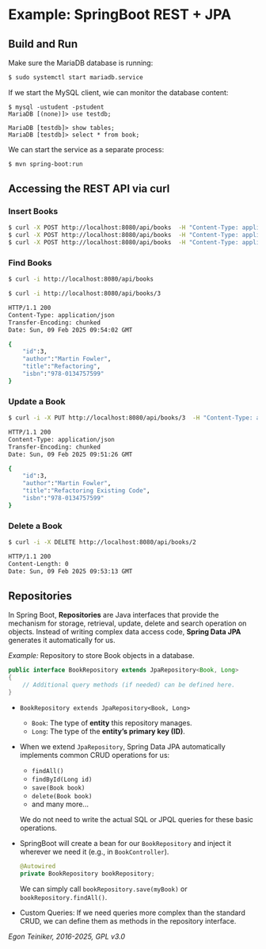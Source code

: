 # Example: SpringBoot REST + JPA

## Build and Run 

Make sure the MariaDB database is running: 
```Bash
$ sudo systemctl start mariadb.service 
```

If we start the MySQL client, wie can monitor the database content:
```
$ mysql -ustudent -pstudent
MariaDB [(none)]> use testdb;

MariaDB [testdb]> show tables;
MariaDB [testdb]> select * from book;	
```

We can start the service as a separate process:
```Bash
$ mvn spring-boot:run
```

## Accessing the REST API via curl

### Insert Books
```Bash
$ curl -X POST http://localhost:8080/api/books  -H "Content-Type: application/json" -d '{"id":1,"author":"Joshua Bloch","title":"Effective Java","isbn":"978-0134685991"}'
$ curl -X POST http://localhost:8080/api/books  -H "Content-Type: application/json" -d '{"id":2,"author":"Robert C. Martin","title":"Clean Code","isbn":"978-0132350884"}'
$ curl -X POST http://localhost:8080/api/books  -H "Content-Type: application/json" -d '{"id":3,"author":"Martin Fowler","title":"Refactoring","isbn":"978-0134757599"}'
```

### Find Books

```Bash
$ curl -i http://localhost:8080/api/books
```

```Bash
$ curl -i http://localhost:8080/api/books/3

HTTP/1.1 200 
Content-Type: application/json
Transfer-Encoding: chunked
Date: Sun, 09 Feb 2025 09:54:02 GMT

{
    "id":3,
    "author":"Martin Fowler",
    "title":"Refactoring",
    "isbn":"978-0134757599"
}
```

### Update a Book

```Bash
$ curl -i -X PUT http://localhost:8080/api/books/3  -H "Content-Type: application/json" -d '{"id":3,"author":"Martin Fowler","title":"Refactoring Existing Code","isbn":"978-0134757599"}'

HTTP/1.1 200 
Content-Type: application/json
Transfer-Encoding: chunked
Date: Sun, 09 Feb 2025 09:51:26 GMT

{
    "id":3,
    "author":"Martin Fowler",
    "title":"Refactoring Existing Code",
    "isbn":"978-0134757599"
}
```


### Delete a Book

```Bash
$ curl -i -X DELETE http://localhost:8080/api/books/2

HTTP/1.1 200 
Content-Length: 0
Date: Sun, 09 Feb 2025 09:53:13 GMT
```


## Repositories

In Spring Boot, **Repositories** are Java interfaces that provide the mechanism for storage, 
retrieval, update, delete and search operation on objects. Instead of writing complex data 
access code, **Spring Data JPA** generates it automatically for us.

_Example:_ Repository to store Book objects in a database.
```Java
public interface BookRepository extends JpaRepository<Book, Long>
{
    // Additional query methods (if needed) can be defined here.
}
```

* `BookRepository extends JpaRepository<Book, Long>`
    - `Book`: The type of **entity** this repository manages.
    - `Long`: The type of the **entity’s primary key (ID)**.

* When we extend `JpaRepository`, Spring Data JPA automatically implements common 
    CRUD operations for us:
    - `findAll()`
    - `findById(Long id)`
    - `save(Book book)`
    - `delete(Book book)`
    - and many more...

    We do not need to write the actual SQL or JPQL queries for these basic operations.

* SpringBoot will create a bean for our `BookRepository` and inject it wherever we need 
    it (e.g., in `BookController`).
    ```Java
    @Autowired
    private BookRepository bookRepository;
    ```

    We can simply call `bookRepository.save(myBook)` or `bookRepository.findAll()`.

* Custom Queries: If we need queries more complex than the standard CRUD, we 
    can define them as methods in the repository interface.


*Egon Teiniker, 2016-2025, GPL v3.0*
